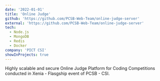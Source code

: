 ```yaml
---
date: '2022-01-01'
title: 'Online Judge'
github: 'https://github.com/PCSB-Web-Team/online-judge-server'
external: 'https://github.com/PCSB-Web-Team/online-judge-server'
tech:
  - Node.js
  - MongoDB
  - Redis
  - Docker
company: 'PICT CSI'
showInProjects: true
---
```


Highly scalable and secure Online Judge Platform for Coding Competitions conducted in Xenia - Flasgship event of PCSB - CSI.
